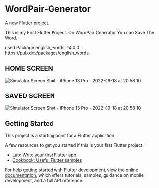 # WordPair-Generator

A new Flutter project.


This is my First Flutter Project. On WordPair Generator You can Save The Word. 


used Package english_words: ^4.0.0 : https://pub.dev/packages/english_words


## HOME SCREEN

![Simulator Screen Shot - iPhone 13 Pro - 2022-09-18 at 20 58 10](https://user-images.githubusercontent.com/21160443/190914029-a1a3b0d9-b8ba-415d-a112-0d07bc9dc45b.png)


## SAVED SCREEN

![Simulator Screen Shot - iPhone 13 Pro - 2022-09-18 at 20 58 10](https://user-images.githubusercontent.com/21160443/190914029-a1a3b0d9-b8ba-415d-a112-0d07bc9dc45b.png)





## Getting Started

This project is a starting point for a Flutter application.

A few resources to get you started if this is your first Flutter project:

- [Lab: Write your first Flutter app](https://docs.flutter.dev/get-started/codelab)
- [Cookbook: Useful Flutter samples](https://docs.flutter.dev/cookbook)

For help getting started with Flutter development, view the
[online documentation](https://docs.flutter.dev/), which offers tutorials,
samples, guidance on mobile development, and a full API reference.

